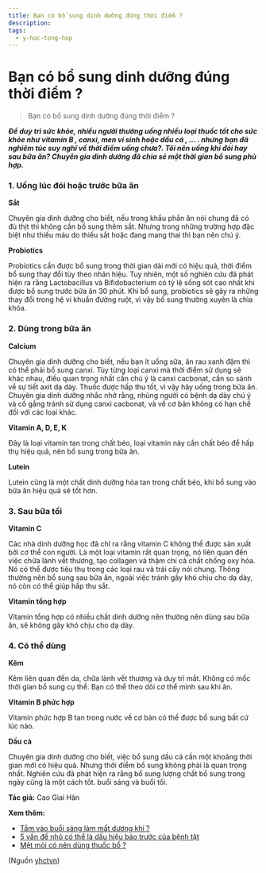 ```yaml
---
title: Bạn có bổ sung dinh dưỡng đúng thời điểm ?
description: 
tags:
  - y-hoc-tong-hop
---
```


# Bạn có bổ sung dinh dưỡng đúng thời điểm ? 

> Bạn có bổ sung dinh dưỡng đúng thời điểm ?

***Để duy trì sức khỏe, nhiều người thường uống nhiều loại thuốc tốt cho sức khỏe như vitamin B , canxi, men vi sinh hoặc dầu cá , … . nhưng bạn đã nghiêm túc suy nghĩ về thời điểm uống chưa?. Tôi nên uống khi đói hay sau bữa ăn? Chuyên gia dinh dưỡng ​​đã chia sẻ một thời gian bổ sung phù hợp.***

### **1. Uống lúc đói hoặc trước bữa ăn**

**Sắt**

Chuyên gia dinh dưỡng cho biết, nếu trong khẩu phần ăn nói chung đã có đủ thịt thì không cần bổ sung thêm sắt. Nhưng trong những trường hợp đặc biệt như thiếu máu do thiếu sắt hoặc đang mang thai thì bạn nên chú ý.

**Probiotics**

Probiotics cần được bổ sung trong thời gian dài mới có hiệu quả, thời điểm bổ sung thay đổi tùy theo nhãn hiệu. Tuy nhiên, một số nghiên cứu đã phát hiện ra rằng Lactobacillus và Bifidobacterium có tỷ lệ sống sót cao nhất khi được bổ sung trước bữa ăn 30 phút. Khi bổ sung, probiotics sẽ gây ra những thay đổi trong hệ vi khuẩn đường ruột, vì vậy bổ sung thường xuyên là chìa khóa.

### **2. Dùng trong bữa ăn**

**Calcium**

Chuyên gia dinh dưỡng cho biết, nếu bạn ít uống sữa, ăn rau xanh đậm thì có thể phải bổ sung canxi. Tùy từng loại canxi mà thời điểm sử dụng sẽ khác nhau, điều quan trọng nhất cần chú ý là canxi cacbonat, cần so sánh về sự tiết axit dạ dày. Thuốc được hấp thu tốt, vì vậy hãy uống trong bữa ăn. Chuyên gia dinh dưỡng nhắc nhở rằng, nhũng người có bệnh dạ dày chú ý và cố gắng tránh sử dụng canxi cacbonat, và về cơ bản không có hạn chế đối với các loại khác.

**Vitamin A, D, E, K**

Đây là loại vitamin tan trong chất béo, loại vitamin này cần chất béo để hấp thụ hiệu quả, nên bổ sung trong bữa ăn.

**Lutein**

Lutein cũng là một chất dinh dưỡng hòa tan trong chất béo, khi bổ sung vào bữa ăn hiệu quả sẽ tốt hơn.

### **3. Sau bữa tối**

**Vitamin C**

Các nhà dinh dưỡng học đã chỉ ra rằng vitamin C không thể được sản xuất bởi cơ thể con người. Là một loại vitamin rất quan trọng, nó liên quan đến việc chữa lành vết thương, tạo collagen và thậm chí cả chất chống oxy hóa. Nó có thể được tiêu thụ trong các loại rau và trái cây nói chung. Thông thường nên bổ sung sau bữa ăn, ngoài việc tránh gây khó chịu cho dạ dày, nó còn có thể giúp hấp thu sắt.

**Vitamin tổng hợp**

Vitamin tổng hợp có nhiều chất dinh dưỡng nên thường nên dùng sau bữa ăn, sẽ không gây khó chịu cho dạ dày.

### **4. Có thể dùng**

**Kẽm**

Kẽm liên quan đến da, chữa lành vết thương và duy trì mắt. Không có mốc thời gian bổ sung cụ thể. Bạn có thể theo dõi cơ thể mình sau khi ăn.

**Vitamin B phức hợp**

Vitamin phức hợp B tan trong nước về cơ bản có thể được bổ sung bất cứ lúc nào.

**Dầu cá**

Chuyên gia dinh dưỡng cho biết, việc bổ sung dầu cá cần một khoảng thời gian mới có hiệu quả. Nhưng thời điểm bổ sung không phải là quan trọng nhất. Nghiên cứu đã phát hiện ra rằng bổ sung lượng chất bổ sung trong ngày cũng là một cách tốt. buổi sáng và buổi tối.

**Tác giả:** Cao Giai Hân

**Xem thêm:**
* [Tắm vào buổi sáng làm mất dương khí ?](/yhctvn/tam-vao-buoi-sang-lam-mat-duong-khi/)
* [5 vấn đề nhỏ có thể là dấu hiệu báo trước của bệnh tật](/yhctvn/5-van-de-nho-co-the-la-dau-hieu-bao-truoc-cua-benh-tat/)
* [Mệt mỏi có nên dùng thuốc bổ ?](/yhctvn/met-moi-co-nen-dung-thuoc-bo/)

(Nguồn <a href="https://yhctvn.com/ban-co-bo-sung-dinh-duong-dung-thoi-diem/" target="_blank">yhctvn</a>)
